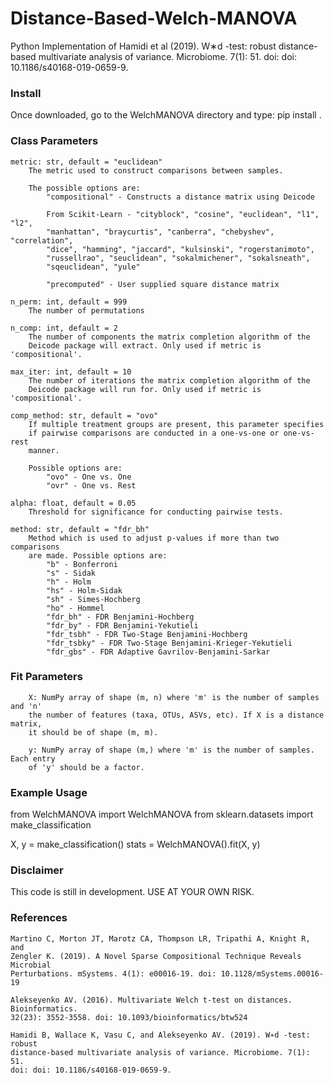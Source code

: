 # Distance-Based-Welch-MANOVA
Python Implementation of Hamidi et al (2019). W∗d -test: robust  distance-based multivariate analysis of variance. Microbiome. 7(1): 51. doi: doi: 10.1186/s40168-019-0659-9.

### Install
Once downloaded, go to the WelchMANOVA directory and type:
    pip install .
    
### Class Parameters
    metric: str, default = "euclidean"
        The metric used to construct comparisons between samples.

        The possible options are:
            "compositional" - Constructs a distance matrix using Deicode

            From Scikit-Learn - "cityblock", "cosine", "euclidean", "l1", "l2",
            "manhattan", "braycurtis", "canberra", "chebyshev", "correlation",
            "dice", "hamming", "jaccard", "kulsinski", "rogerstanimoto", 
            "russellrao", "seuclidean", "sokalmichener", "sokalsneath",
            "sqeuclidean", "yule"

            "precomputed" - User supplied square distance matrix

    n_perm: int, default = 999
        The number of permutations

    n_comp: int, default = 2
        The number of components the matrix completion algorithm of the
        Deicode package will extract. Only used if metric is 'compositional'.

    max_iter: int, default = 10
        The number of iterations the matrix completion algorithm of the
        Deicode package will run for. Only used if metric is 'compositional'.

    comp_method: str, default = "ovo"
        If multiple treatment groups are present, this parameter specifies
        if pairwise comparisons are conducted in a one-vs-one or one-vs-rest
        manner.

        Possible options are:
            "ovo" - One vs. One
            "ovr" - One vs. Rest

    alpha: float, default = 0.05
        Threshold for significance for conducting pairwise tests.

    method: str, default = "fdr_bh"
        Method which is used to adjust p-values if more than two comparisons
        are made. Possible options are:
            "b" - Bonferroni
            "s" - Sidak
            "h" - Holm
            "hs" - Holm-Sidak
            "sh" - Simes-Hochberg
            "ho" - Hommel
            "fdr_bh" - FDR Benjamini-Hochberg
            "fdr_by" - FDR Benjamini-Yekutieli
            "fdr_tsbh" - FDR Two-Stage Benjamini-Hochberg
            "fdr_tsbky" - FDR Two-Stage Benjamini-Krieger-Yekutieli
            "fdr_gbs" - FDR Adaptive Gavrilov-Benjamini-Sarkar
            
### Fit Parameters
        X: NumPy array of shape (m, n) where 'm' is the number of samples and 'n'
        the number of features (taxa, OTUs, ASVs, etc). If X is a distance matrix,
        it should be of shape (m, m).

        y: NumPy array of shape (m,) where 'm' is the number of samples. Each entry
        of 'y' should be a factor.
        
### Example Usage
from WelchMANOVA import WelchMANOVA
from sklearn.datasets import make_classification

X, y = make_classification()
stats = WelchMANOVA().fit(X, y)

### Disclaimer
This code is still in development. USE AT YOUR OWN RISK.

### References

    Martino C, Morton JT, Marotz CA, Thompson LR, Tripathi A, Knight R, and
    Zengler K. (2019). A Novel Sparse Compositional Technique Reveals Microbial 
    Perturbations. mSystems. 4(1): e00016-19. doi: 10.1128/mSystems.00016-19

    Alekseyenko AV. (2016). Multivariate Welch t-test on distances. Bioinformatics.
    32(23): 3552-3558. doi: 10.1093/bioinformatics/btw524

    Hamidi B, Wallace K, Vasu C, and Alekseyenko AV. (2019). W∗d -test: robust 
    distance-based multivariate analysis of variance. Microbiome. 7(1): 51.
    doi: doi: 10.1186/s40168-019-0659-9.

